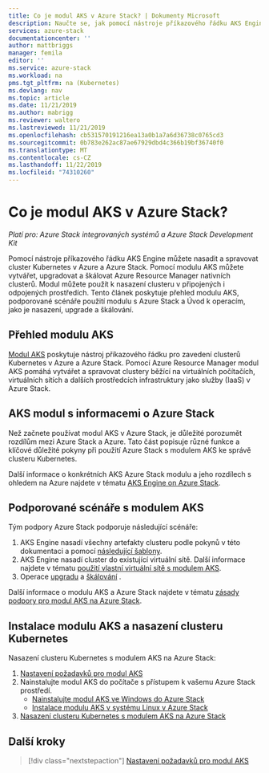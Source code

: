 ```yaml
---
title: Co je modul AKS v Azure Stack? | Dokumenty Microsoft
description: Naučte se, jak pomocí nástroje příkazového řádku AKS Engine nasadit a spravovat cluster Kubernetes v Azure a Azure Stack.
services: azure-stack
documentationcenter: ''
author: mattbriggs
manager: femila
editor: ''
ms.service: azure-stack
ms.workload: na
pms.tgt_pltfrm: na (Kubernetes)
ms.devlang: nav
ms.topic: article
ms.date: 11/21/2019
ms.author: mabrigg
ms.reviewer: waltero
ms.lastreviewed: 11/21/2019
ms.openlocfilehash: cb531570191216ea13a0b1a7a6d36738c0765cd3
ms.sourcegitcommit: 0b783e262ac87ae67929dbd4c366b19bf36740f0
ms.translationtype: MT
ms.contentlocale: cs-CZ
ms.lasthandoff: 11/22/2019
ms.locfileid: "74310260"
---
```

# <a name="what-is-the-aks-engine-on-azure-stack"></a>Co je modul AKS v Azure Stack?

*Platí pro: Azure Stack integrovaných systémů a Azure Stack Development Kit*

Pomocí nástroje příkazového řádku AKS Engine můžete nasadit a spravovat cluster Kubernetes v Azure a Azure Stack. Pomocí modulu AKS můžete vytvářet, upgradovat a škálovat Azure Resource Manager nativních clusterů. Modul můžete použít k nasazení clusteru v připojených i odpojených prostředích. Tento článek poskytuje přehled modulu AKS, podporované scénáře použití modulu s Azure Stack a Úvod k operacím, jako je nasazení, upgrade a škálování.

## <a name="overview-of-the-aks-engine"></a>Přehled modulu AKS

[Modul AKS](https://github.com/Azure/aks-engine) poskytuje nástroj příkazového řádku pro zavedení clusterů Kubernetes v Azure a Azure Stack. Pomocí Azure Resource Manager modul AKS pomáhá vytvářet a spravovat clustery běžící na virtuálních počítačích, virtuálních sítích a dalších prostředcích infrastruktury jako služby (IaaS) v Azure Stack.

## <a name="aks-engine-on-azure-stack-considerations"></a>AKS modul s informacemi o Azure Stack

Než začnete používat modul AKS v Azure Stack, je důležité porozumět rozdílům mezi Azure Stack a Azure. Tato část popisuje různé funkce a klíčové důležité pokyny při použití Azure Stack s modulem AKS ke správě clusteru Kubernetes.

Další informace o konkrétních AKS Azure Stack modulu a jeho rozdílech s ohledem na Azure najdete v tématu [AKS Engine on Azure Stack](https://github.com/Azure/aks-engine/blob/master/docs/topics/azure-stack.md).

## <a name="supported-scenarios-with-the-aks-engine"></a>Podporované scénáře s modulem AKS

Tým podpory Azure Stack podporuje následující scénáře:

1.  AKS Engine nasadí všechny artefakty clusteru podle pokynů v této dokumentaci a pomocí [následující šablony](https://github.com/Azure/aks-engine/tree/master/examples/azure-stack).
2.  AKS Engine nasadí cluster do existující virtuální sítě. Další informace najdete v tématu [použití vlastní virtuální sítě s modulem AKS](https://github.com/Azure/aks-engine/blob/master/docs/tutorials/custom-vnet.md).
3.  Operace [upgradu](azure-stack-kubernetes-aks-engine-upgrade.md) a [škálování](azure-stack-kubernetes-aks-engine-scale.md) .

Další informace o modulu AKS a Azure Stack najdete v tématu [zásady podpory pro modul AKS na Azure Stack](azure-stack-kubernetes-aks-engine-support.md).

## <a name="install-the-aks-engine-and-deploy-a-kubernetes-cluster"></a>Instalace modulu AKS a nasazení clusteru Kubernetes

Nasazení clusteru Kubernetes s modulem AKS na Azure Stack:

1. [Nastavení požadavků pro modul AKS](azure-stack-kubernetes-aks-engine-set-up.md)
2. Nainstalujte modul AKS do počítače s přístupem k vašemu Azure Stack prostředí.
     - [Nainstalujte modul AKS ve Windows do Azure Stack](azure-stack-kubernetes-aks-engine-deploy-windows.md)
     - [Instalace modulu AKS v systému Linux v Azure Stack](azure-stack-kubernetes-aks-engine-deploy-linux.md)
3. [Nasazení clusteru Kubernetes s modulem AKS na Azure Stack](azure-stack-kubernetes-aks-engine-deploy-cluster.md)

## <a name="next-steps"></a>Další kroky

> [!div class="nextstepaction"]
> [Nastavení požadavků pro modul AKS](azure-stack-kubernetes-aks-engine-set-up.md)